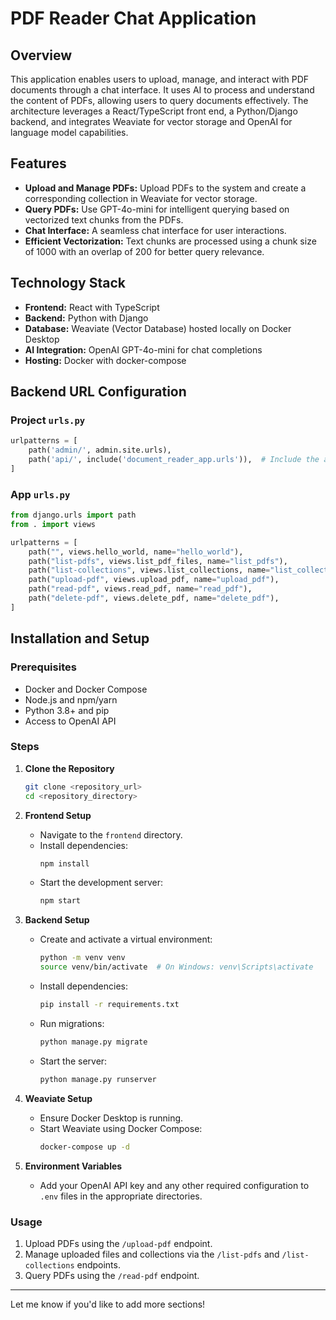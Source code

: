 # PDF Reader Chat Application

## Overview

This application enables users to upload, manage, and interact with PDF documents through a chat interface. It uses AI to process and understand the content of PDFs, allowing users to query documents effectively. The architecture leverages a React/TypeScript front end, a Python/Django backend, and integrates Weaviate for vector storage and OpenAI for language model capabilities.

## Features

- **Upload and Manage PDFs:** Upload PDFs to the system and create a corresponding collection in Weaviate for vector storage.
- **Query PDFs:** Use GPT-4o-mini for intelligent querying based on vectorized text chunks from the PDFs.
- **Chat Interface:** A seamless chat interface for user interactions.
- **Efficient Vectorization:** Text chunks are processed using a chunk size of 1000 with an overlap of 200 for better query relevance.

## Technology Stack

- **Frontend:** React with TypeScript
- **Backend:** Python with Django
- **Database:** Weaviate (Vector Database) hosted locally on Docker Desktop
- **AI Integration:** OpenAI GPT-4o-mini for chat completions
- **Hosting:** Docker with docker-compose

## Backend URL Configuration

### Project `urls.py`
```python
urlpatterns = [
    path('admin/', admin.site.urls),
    path('api/', include('document_reader_app.urls')),  # Include the app's URLs
]
```

### App `urls.py`
```python
from django.urls import path
from . import views

urlpatterns = [
    path("", views.hello_world, name="hello_world"),
    path("list-pdfs", views.list_pdf_files, name="list_pdfs"),
    path("list-collections", views.list_collections, name="list_collections"),
    path("upload-pdf", views.upload_pdf, name="upload_pdf"),
    path("read-pdf", views.read_pdf, name="read_pdf"),
    path("delete-pdf", views.delete_pdf, name="delete_pdf"),
]
```

## Installation and Setup

### Prerequisites

- Docker and Docker Compose
- Node.js and npm/yarn
- Python 3.8+ and pip
- Access to OpenAI API

### Steps

1. **Clone the Repository**
   ```bash
   git clone <repository_url>
   cd <repository_directory>
   ```

2. **Frontend Setup**
   - Navigate to the `frontend` directory.
   - Install dependencies:
     ```bash
     npm install
     ```
   - Start the development server:
     ```bash
     npm start
     ```

3. **Backend Setup**
   - Create and activate a virtual environment:
     ```bash
     python -m venv venv
     source venv/bin/activate  # On Windows: venv\Scripts\activate
     ```
   - Install dependencies:
     ```bash
     pip install -r requirements.txt
     ```
   - Run migrations:
     ```bash
     python manage.py migrate
     ```
   - Start the server:
     ```bash
     python manage.py runserver
     ```

4. **Weaviate Setup**
   - Ensure Docker Desktop is running.
   - Start Weaviate using Docker Compose:
     ```bash
     docker-compose up -d
     ```

5. **Environment Variables**
   - Add your OpenAI API key and any other required configuration to `.env` files in the appropriate directories.

### Usage

1. Upload PDFs using the `/upload-pdf` endpoint.
2. Manage uploaded files and collections via the `/list-pdfs` and `/list-collections` endpoints.
3. Query PDFs using the `/read-pdf` endpoint.


---

Let me know if you'd like to add more sections!
